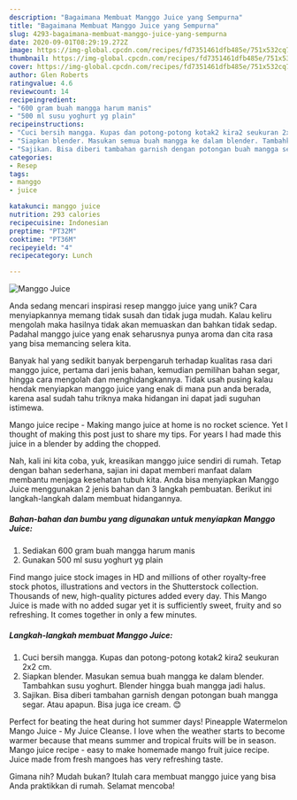 ```yaml
---
description: "Bagaimana Membuat Manggo Juice yang Sempurna"
title: "Bagaimana Membuat Manggo Juice yang Sempurna"
slug: 4293-bagaimana-membuat-manggo-juice-yang-sempurna
date: 2020-09-01T08:29:19.272Z
image: https://img-global.cpcdn.com/recipes/fd7351461dfb485e/751x532cq70/manggo-juice-foto-resep-utama.jpg
thumbnail: https://img-global.cpcdn.com/recipes/fd7351461dfb485e/751x532cq70/manggo-juice-foto-resep-utama.jpg
cover: https://img-global.cpcdn.com/recipes/fd7351461dfb485e/751x532cq70/manggo-juice-foto-resep-utama.jpg
author: Glen Roberts
ratingvalue: 4.6
reviewcount: 14
recipeingredient:
- "600 gram buah mangga harum manis"
- "500 ml susu yoghurt yg plain"
recipeinstructions:
- "Cuci bersih mangga. Kupas dan potong-potong kotak2 kira2 seukuran 2x2 cm."
- "Siapkan blender. Masukan semua buah mangga ke dalam blender. Tambahkan susu yoghurt. Blender hingga buah mangga jadi halus."
- "Sajikan. Bisa diberi tambahan garnish dengan potongan buah mangga segar. Atau apapun. Bisa juga ice cream. 😊"
categories:
- Resep
tags:
- manggo
- juice

katakunci: manggo juice 
nutrition: 293 calories
recipecuisine: Indonesian
preptime: "PT32M"
cooktime: "PT36M"
recipeyield: "4"
recipecategory: Lunch

---
```



![Manggo Juice](https://img-global.cpcdn.com/recipes/fd7351461dfb485e/751x532cq70/manggo-juice-foto-resep-utama.jpg)

Anda sedang mencari inspirasi resep manggo juice yang unik? Cara menyiapkannya memang tidak susah dan tidak juga mudah. Kalau keliru mengolah maka hasilnya tidak akan memuaskan dan bahkan tidak sedap. Padahal manggo juice yang enak seharusnya punya aroma dan cita rasa yang bisa memancing selera kita.

Banyak hal yang sedikit banyak berpengaruh terhadap kualitas rasa dari manggo juice, pertama dari jenis bahan, kemudian pemilihan bahan segar, hingga cara mengolah dan menghidangkannya. Tidak usah pusing kalau hendak menyiapkan manggo juice yang enak di mana pun anda berada, karena asal sudah tahu triknya maka hidangan ini dapat jadi suguhan istimewa.

Mango juice recipe - Making mango juice at home is no rocket science. Yet I thought of making this post just to share my tips. For years I had made this juice in a blender by adding the chopped.


Nah, kali ini kita coba, yuk, kreasikan manggo juice sendiri di rumah. Tetap dengan bahan sederhana, sajian ini dapat memberi manfaat dalam membantu menjaga kesehatan tubuh kita. Anda bisa menyiapkan Manggo Juice menggunakan 2 jenis bahan dan 3 langkah pembuatan. Berikut ini langkah-langkah dalam membuat hidangannya.

<!--inarticleads1-->

##### Bahan-bahan dan bumbu yang digunakan untuk menyiapkan Manggo Juice:

1. Sediakan 600 gram buah mangga harum manis
1. Gunakan 500 ml susu yoghurt yg plain


Find mango juice stock images in HD and millions of other royalty-free stock photos, illustrations and vectors in the Shutterstock collection. Thousands of new, high-quality pictures added every day. This Mango Juice is made with no added sugar yet it is sufficiently sweet, fruity and so refreshing. It comes together in only a few minutes. 

<!--inarticleads2-->

##### Langkah-langkah membuat Manggo Juice:

1. Cuci bersih mangga. Kupas dan potong-potong kotak2 kira2 seukuran 2x2 cm.
1. Siapkan blender. Masukan semua buah mangga ke dalam blender. Tambahkan susu yoghurt. Blender hingga buah mangga jadi halus.
1. Sajikan. Bisa diberi tambahan garnish dengan potongan buah mangga segar. Atau apapun. Bisa juga ice cream. 😊


Perfect for beating the heat during hot summer days! Pineapple Watermelon Mango Juice - My Juice Cleanse. I love when the weather starts to become warmer because that means summer and tropical fruits will be in season. Mango juice recipe - easy to make homemade mango fruit juice recipe. Juice made from fresh mangoes has very refreshing taste. 

Gimana nih? Mudah bukan? Itulah cara membuat manggo juice yang bisa Anda praktikkan di rumah. Selamat mencoba!
